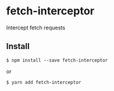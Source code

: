 # fetch-interceptor
Intercept fetch requests

## Install
```console
$ npm install --save fetch-interceptor
```
or
```console
$ yarn add fetch-interceptor
```
